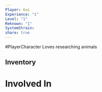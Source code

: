 ```yaml
---
Player: Gus
Experience: "1"
Level: "1"
Reknown: "1"
SystemStrain: 
share: true
---
```

#PlayerCharacter 
Loves researching animals
## Inventory


# Involved In
